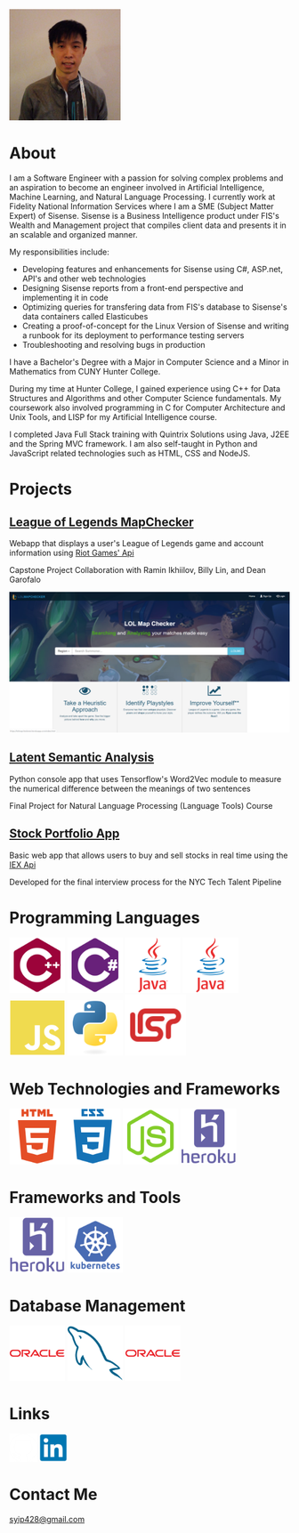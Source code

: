 <img src="/images/pfp.png" width="200" height="200">

# About

I am a Software Engineer with a passion for solving complex problems and an aspiration to become an engineer involved in Artificial Intelligence, Machine Learning, and Natural Language Processing. I currently work at Fidelity National Information Services where I am a SME (Subject Matter Expert) of Sisense. Sisense is a Business Intelligence product under FIS's Wealth and Management project that compiles client data and presents it in an scalable and organized manner. 

My responsibilities include:
- Developing features and enhancements for Sisense using C#, ASP.net, API's and other web technologies
- Designing Sisense reports from a front-end perspective and implementing it in code
- Optimizing queries for transfering data from FIS's database to Sisense's data containers called Elasticubes
- Creating a proof-of-concept for the Linux Version of Sisense and writing a runbook for its deployment to performance testing servers
- Troubleshooting and resolving bugs in production


I have a Bachelor's Degree with a Major in Computer Science and a Minor in Mathematics from CUNY Hunter College.

During my time at Hunter College, I gained experience using C++ for Data Structures and Algorithms and other Computer Science fundamentals.
My coursework also involved programming in C for Computer Architecture and Unix Tools, and LISP for my Artificial Intelligence course. 

I completed Java Full Stack training with Quintrix Solutions using Java, J2EE and the Spring MVC framework.
I am also self-taught in Python and JavaScript related technologies such as HTML, CSS and NodeJS.

# Projects

## [League of Legends MapChecker](./lolmc.md)

Webapp that displays a user's League of Legends game and account information using [Riot Games' Api](https://developer.riotgames.com/)

Capstone Project Collaboration with Ramin Ikhiilov, Billy Lin, and Dean Garofalo

![LoLMC example image](/images/lolmclanding.png)


## [Latent Semantic Analysis](./lsa.md)

Python console app that uses Tensorflow's Word2Vec module to measure the numerical difference between the meanings of two sentences

Final Project for Natural Language Processing (Language Tools) Course


## [Stock Portfolio App](./stockport.md)

Basic web app that allows users to buy and sell stocks in real time using the [IEX Api](https://iexcloud.io/docs/api/)

Developed for the final interview process for the NYC Tech Talent Pipeline


# Programming Languages

<img src="/images/icons/cplusplus-plain.svg" width="100" height="100">
<img src="/images/icons/csharp-plain.svg" width="100" height="100">
<img src="/images/icons/java-original-wordmark.svg" width="100" height="100">
<img src="/images/icons/java-original-wordmark.svg" width="100" height="100">
<img src="/images/icons/javascript-plain.svg" width="100" height="100">
<img src="/images/icons/python-original.svg" width="100" height="100">
<img src="/images/icons/lisp.png" width="110" height="110">


# Web Technologies and Frameworks

<img src="/images/icons/html5-plain-wordmark.svg" width="100" height="100"><img src="/images/icons/css3-plain-wordmark.svg" width="100" height="100">
<img src="/images/icons/nodejs-plain.svg" width="100" height="100">
<img src="/images/icons/heroku-plain-wordmark.svg" width="100" height="100">

# Frameworks and Tools

<img src="/images/icons/heroku-plain-wordmark.svg" width="100" height="100">
<img src="/images/icons/kubernetes-plain-wordmark.svg" width="100" height="100">

# Database Management

<img src="/images/icons/oracle-original.svg" width="100" height="100">
<img src="/images/icons/mysql-plain.svg" width="100" height="100"> <img src="/images/icons/oracle-original.svg" width="100" height="100">

# Links
<a href="https://www.github.com/doubleyip"><img src="/images/icons/github-icon-white.jpg" width="50" height="50" alt="github"></a>
<a href="https://www.linkedin.com/in/simon-yip-926789142"><img src="/images/icons/linkedin-original.svg" width="50" height="50" alt="LinkedIn"></a>


# Contact Me

syip428@gmail.com
